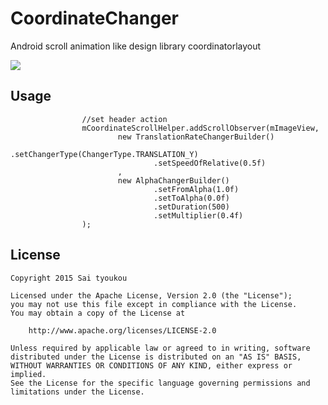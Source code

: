 # CoordinateChanger
Android scroll animation like design library coordinatorlayout


![](https://raw.githubusercontent.com/saityoukou/CoordinateChanger/master/app/images/demo0.gif)


## Usage
```
                //set header action
                mCoordinateScrollHelper.addScrollObserver(mImageView,
                        new TranslationRateChangerBuilder()
                                .setChangerType(ChangerType.TRANSLATION_Y)
                                .setSpeedOfRelative(0.5f)
                        ,
                        new AlphaChangerBuilder()
                                .setFromAlpha(1.0f)
                                .setToAlpha(0.0f)
                                .setDuration(500)
                                .setMultiplier(0.4f)
                );
```



## License

```license
Copyright 2015 Sai tyoukou

Licensed under the Apache License, Version 2.0 (the "License");
you may not use this file except in compliance with the License.
You may obtain a copy of the License at

    http://www.apache.org/licenses/LICENSE-2.0

Unless required by applicable law or agreed to in writing, software
distributed under the License is distributed on an "AS IS" BASIS,
WITHOUT WARRANTIES OR CONDITIONS OF ANY KIND, either express or implied.
See the License for the specific language governing permissions and
limitations under the License.
```
